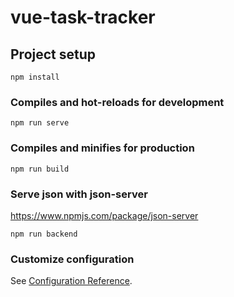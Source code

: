 # vue-task-tracker

## Project setup
```
npm install
```

### Compiles and hot-reloads for development
```
npm run serve
```

### Compiles and minifies for production
```
npm run build
```
### Serve json with json-server
https://www.npmjs.com/package/json-server
```
npm run backend
```

### Customize configuration
See [Configuration Reference](https://cli.vuejs.org/config/).
